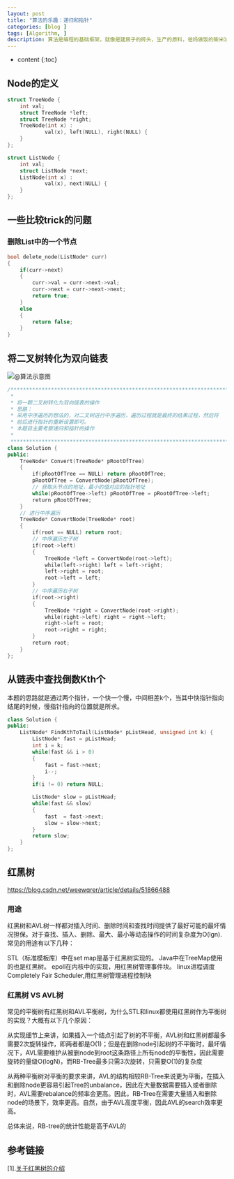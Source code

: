 ```yaml
---
layout: post
title: "算法的乐趣：递归和指针"
categories: [blog ]
tags: [Algorithm, ]
description: 算法是编程的基础框架，就像是建房子的砖头，生产的原料，爸妈做饭的柴米油盐。没有良好的算法基础，哪里做得出好菜，生产出优质的产品，建造出结实的房子。
---
```

* content
{:toc}


## Node的定义
```cpp
struct TreeNode {
	int val;
	struct TreeNode *left;
	struct TreeNode *right;
	TreeNode(int x) :
			val(x), left(NULL), right(NULL) {
	}
};

struct ListNode {
	int val;
	struct ListNode *next;
	ListNode(int x) :
			val(x), next(NULL) {
	}
};

```
## 一些比较trick的问题

### 删除List中的一个节点
```cpp
bool delete_node(ListNode* curr)
{
	if(curr->next)
	{
		curr->val = curr->next->val;
		curr->next = curr->next->next;
		return true;
	}
	else
	{
		return false;
	}
}
```

## 将二叉树转化为双向链表
![@算法示意图](https://cwlseu.github.io/images/algorithm/bstconvertlist.jpg)

```cpp
/***************************************************************************
 *
 * 将一颗二叉树转化为双向链表的操作
 * 思路：
 * 采用中序遍历的想法的，对二叉树进行中序遍历，遍历过程就是最终的结果过程，然后将
 * 前后进行指针的重新设置即可。
 * 本题目主要考察递归和指针的操作
 *
 **************************************************************************/
class Solution {
public:
    TreeNode* Convert(TreeNode* pRootOfTree)
    {
        if(pRootOfTree == NULL) return pRootOfTree;
        pRootOfTree = ConvertNode(pRootOfTree);
        // 获取头节点的地址，最小的值对应的指针地址
        while(pRootOfTree->left) pRootOfTree = pRootOfTree->left;
        return pRootOfTree;
    }
    // 进行中序遍历
    TreeNode* ConvertNode(TreeNode* root)
    {
        if(root == NULL) return root;
		// 中序遍历左子树
        if(root->left)
        {
            TreeNode *left = ConvertNode(root->left);
            while(left->right) left = left->right;
            left->right = root;
            root->left = left;
        }
        // 中序遍历右子树
        if(root->right)
        {
            TreeNode *right = ConvertNode(root->right);
            while(right->left) right = right->left;
            right->left = root;
            root->right = right;
        }
        return root;
    }
};
```

## 从链表中查找倒数Kth个

本题的思路就是通过两个指针，一个快一个慢，中间相差k个，当其中快指针指向结尾的时候，慢指针指向的位置就是所求。

```cpp
class Solution {
public:
    ListNode* FindKthToTail(ListNode* pListHead, unsigned int k) {  
    	ListNode* fast = pListHead;
    	int i = k;
    	while(fast && i > 0)
    	{
    		fast = fast->next;
    		i--;
    	}
    	if(i != 0) return NULL;

    	ListNode* slow = pListHead;
    	while(fast && slow)
    	{
    		fast  = fast->next;
    		slow = slow->next;
    	}
    	return slow;
    }
};
```

## 红黑树
https://blog.csdn.net/weewqrer/article/details/51866488

### 用途

红黑树和AVL树一样都对插入时间、删除时间和查找时间提供了最好可能的最坏情况担保。对于查找、插入、删除、最大、最小等动态操作的时间复杂度为O(lgn).常见的用途有以下几种：

STL（标准模板库）中在set map是基于红黑树实现的。
Java中在TreeMap使用的也是红黑树。
epoll在内核中的实现，用红黑树管理事件块。
linux进程调度Completely Fair Scheduler,用红黑树管理进程控制块

### 红黑树 VS AVL树

常见的平衡树有红黑树和AVL平衡树，为什么STL和linux都使用红黑树作为平衡树的实现？大概有以下几个原因：

从实现细节上来讲，如果插入一个结点引起了树的不平衡，AVL树和红黑树都最多需要2次旋转操作，即两者都是O(1)；但是在删除node引起树的不平衡时，最坏情况下，AVL需要维护从被删node到root这条路径上所有node的平衡性，因此需要旋转的量级O(logN)，而RB-Tree最多只需3次旋转，只需要O(1)的复杂度

从两种平衡树对平衡的要求来讲，AVL的结构相较RB-Tree来说更为平衡，在插入和删除node更容易引起Tree的unbalance，因此在大量数据需要插入或者删除时，AVL需要rebalance的频率会更高。因此，RB-Tree在需要大量插入和删除node的场景下，效率更高。自然，由于AVL高度平衡，因此AVL的search效率更高。

总体来说，RB-tree的统计性能是高于AVL的


## 参考链接
[1].[关于红黑树的介绍](https://blog.csdn.net/weewqrer/article/details/51866488)